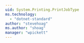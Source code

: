 ```yaml
---
uid: System.Printing.PrintJobType
ms.technology: 
  - "dotnet-standard"
author: "stevehoag"
ms.author: "shoag"
manager: "wpickett"
---
```

